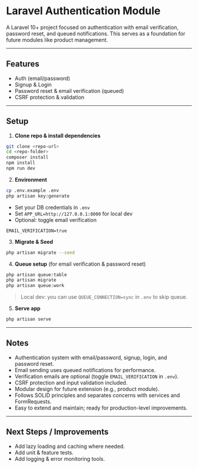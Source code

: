 # Laravel Authentication Module

A Laravel 10+ project focused on authentication with email verification, password reset, and queued notifications. This serves as a foundation for future modules like product management.

---

## Features

* Auth (email/password)
* Signup & Login
* Password reset & email verification (queued)
* CSRF protection & validation

---

## Setup

1. **Clone repo & install dependencies**

```bash
git clone <repo-url>
cd <repo-folder>
composer install
npm install
npm run dev
```

2. **Environment**

```bash
cp .env.example .env
php artisan key:generate
```

* Set your DB credentials in `.env`
* Set `APP_URL=http://127.0.0.1:8000` for local dev
* Optional: toggle email verification

```env
EMAIL_VERIFICATION=true
```

3. **Migrate & Seed**

```bash
php artisan migrate --seed
```

4. **Queue setup** (for email verification & password reset)

```bash
php artisan queue:table
php artisan migrate
php artisan queue:work
```

> Local dev: you can use `QUEUE_CONNECTION=sync` in `.env` to skip queue.

5. **Serve app**

```bash
php artisan serve
```

---

## Notes

* Authentication system with email/password, signup, login, and password reset.
* Email sending uses queued notifications for performance.
* Verification emails are optional (toggle `EMAIL_VERIFICATION` in `.env`).
* CSRF protection and input validation included.
* Modular design for future extension (e.g., product module).
* Follows SOLID principles and separates concerns with services and FormRequests.
* Easy to extend and maintain; ready for production-level improvements.

---

## Next Steps / Improvements

* Add lazy loading and caching where needed.
* Add unit & feature tests.
* Add logging & error monitoring tools.
